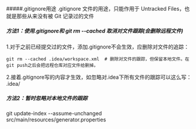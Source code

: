 #####.gitignore用途
 .gitignore 文件的用途，只能作用于 Untracked Files，也就是那些从来没有被 Git 记录过的文件

##### 方法1：使用.gitignore和 git rm --cached 取消对文件跟踪(会删除远程文件) 
1.对于之前已经提交过的文件，添加.gitignore不会生效，应删除对文件的追踪：
```
git rm --cached .idea/workspace.xml  # 删除对文件的跟踪，但保留本地文件。在git push之后会把远程仓库对应文件给删掉。
```
2.接着.gitignore写的内容才生效，如忽略对.idea下所有文件的跟踪可以这么写：
.idea/

##### 方法2：暂时忽略对本地文件的跟踪
git update-index --assume-unchanged src/main/resources/generator.properties